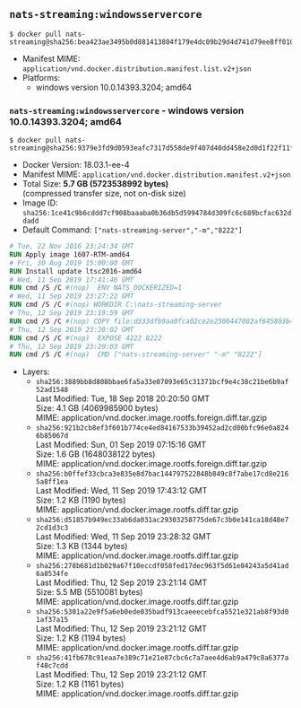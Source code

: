 ## `nats-streaming:windowsservercore`

```console
$ docker pull nats-streaming@sha256:bea423ae3495b0d881413804f179e4dc09b29d4d741d79ee8ff010cb2e026b18
```

-	Manifest MIME: `application/vnd.docker.distribution.manifest.list.v2+json`
-	Platforms:
	-	windows version 10.0.14393.3204; amd64

### `nats-streaming:windowsservercore` - windows version 10.0.14393.3204; amd64

```console
$ docker pull nats-streaming@sha256:9379e3fd9d0593eafc7317d558de9f407d40dd458e2d0d1f22f11f16ef62659f
```

-	Docker Version: 18.03.1-ee-4
-	Manifest MIME: `application/vnd.docker.distribution.manifest.v2+json`
-	Total Size: **5.7 GB (5723538992 bytes)**  
	(compressed transfer size, not on-disk size)
-	Image ID: `sha256:1ce41c9b6cddd7cf908baaaba0b36db5d5994784d309fc6c689bcfac632ddadd`
-	Default Command: `["nats-streaming-server","-m","8222"]`

```dockerfile
# Tue, 22 Nov 2016 23:24:34 GMT
RUN Apply image 1607-RTM-amd64
# Fri, 30 Aug 2019 15:00:00 GMT
RUN Install update ltsc2016-amd64
# Wed, 11 Sep 2019 17:41:46 GMT
RUN cmd /S /C #(nop)  ENV NATS_DOCKERIZED=1
# Wed, 11 Sep 2019 23:27:22 GMT
RUN cmd /S /C #(nop) WORKDIR C:\nats-streaming-server
# Thu, 12 Sep 2019 23:19:59 GMT
RUN cmd /S /C #(nop) COPY file:d333dfb9aa0fca02ce2e2300447082af645803b49703ee1671951f7dba266042 in nats-streaming-server.exe 
# Thu, 12 Sep 2019 23:20:02 GMT
RUN cmd /S /C #(nop)  EXPOSE 4222 8222
# Thu, 12 Sep 2019 23:20:03 GMT
RUN cmd /S /C #(nop)  CMD ["nats-streaming-server" "-m" "8222"]
```

-	Layers:
	-	`sha256:3889bb8d808bbae6fa5a33e07093e65c31371bcf9e4c38c21be6b9af52ad1548`  
		Last Modified: Tue, 18 Sep 2018 20:20:50 GMT  
		Size: 4.1 GB (4069985900 bytes)  
		MIME: application/vnd.docker.image.rootfs.foreign.diff.tar.gzip
	-	`sha256:921b2cb8ef3f601b774ce4ed84167533b39452ad2cd00bfc96e0a8246b85067d`  
		Last Modified: Sun, 01 Sep 2019 07:15:16 GMT  
		Size: 1.6 GB (1648038122 bytes)  
		MIME: application/vnd.docker.image.rootfs.foreign.diff.tar.gzip
	-	`sha256:b0ffef33cbca3e835e8d7bac144797522848b849c8f7abe17cd8e2165a8ff1ea`  
		Last Modified: Wed, 11 Sep 2019 17:43:12 GMT  
		Size: 1.2 KB (1190 bytes)  
		MIME: application/vnd.docker.image.rootfs.diff.tar.gzip
	-	`sha256:d51857b949ec33ab6da031ac29303258775de67c3b0e141ca18d48e72cd1d3c3`  
		Last Modified: Wed, 11 Sep 2019 23:28:32 GMT  
		Size: 1.3 KB (1344 bytes)  
		MIME: application/vnd.docker.image.rootfs.diff.tar.gzip
	-	`sha256:278b681d1b029a67f10eccdf058fed17dec963f5d61e04243a5d41ad6a8534fe`  
		Last Modified: Thu, 12 Sep 2019 23:21:14 GMT  
		Size: 5.5 MB (5510081 bytes)  
		MIME: application/vnd.docker.image.rootfs.diff.tar.gzip
	-	`sha256:5301a22e9f5a6eb0ede035badf913caeeecebfca5521e321ab8f93d01af37a15`  
		Last Modified: Thu, 12 Sep 2019 23:21:12 GMT  
		Size: 1.2 KB (1194 bytes)  
		MIME: application/vnd.docker.image.rootfs.diff.tar.gzip
	-	`sha256:41fb678c91eaa7e389c71e21e87cbc6c7a7aee4d6ab9a479c8a6377af48c7cdd`  
		Last Modified: Thu, 12 Sep 2019 23:21:12 GMT  
		Size: 1.2 KB (1161 bytes)  
		MIME: application/vnd.docker.image.rootfs.diff.tar.gzip
